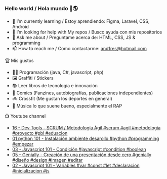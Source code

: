 ### Hello world / Hola mundo 👋🌎

<!--
**xaca/xaca** is a ✨ _special_ ✨ repository because its `README.md` (this file) appears on your GitHub profile.

Here are some ideas to get you started:
-->

- 🌱 I’m currently learning / Estoy aprendiendo: Figma, Laravel, CSS, Android
- 🤔 I’m looking for help with My repos / Busco ayuda con mis repositorios
- 💬 Ask me about / Preguntame acerca de: HTML, CSS, JS & programming 
- 📫 How to reach me / Como contactarme: and1res@hotmail.com

🏆 Mis gustos
- 👨‍💻 Programación (java, C#, javascript, php)
- 🖼️ Graffiti / Stickers
- 📚 Leer libros de tecnología e innovación
- 💢 Comics (Fanzines, autobiografías, publicaciones independientes)
- 🚲 Crossfit (Me gustan los deportes en general)
- 🎤 Música lo que suene bueno, especialmente el RAP
<!--
📝 Frases
- "I only smile in the dark, I only smile when it's complicated" Raybiez
- "De lo que ves créete la mitad de lo que no ves no te creas nada" Kase O
-->
📺 Youtube channel
<!-- BLOG-POST-LIST:START -->
- [16 - Dev Tools - SCRUM / Metodología Ágil #scrum #agil #metodologia #proyecto #pbl #eduacion](https://www.youtube.com/watch?v=3keqD1lQQ38)
- [01 python 101 - Instalación ambiente desarollo #python #programming #empezar](https://www.youtube.com/watch?v=4_dWAu4Nv6Y)
- [03 - Javascript 101 - Condición #javascript #condition #boolean](https://www.youtube.com/watch?v=6LHv17m6cvk)
- [05 - Genially - Creación de una presentación desde cero #genially #diseño #design #imagen #editar](https://www.youtube.com/watch?v=SAF5vYCQeTc)
- [02 - Javascript 101 - Variables #var #const #let #declaracion #inicializacion #js](https://www.youtube.com/watch?v=cQscAQjovFg)
<!-- BLOG-POST-LIST:END -->
